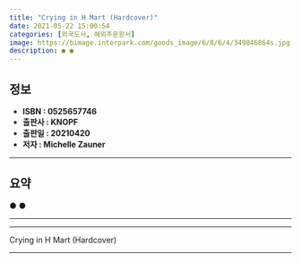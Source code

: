 ```yaml
---
title: "Crying in H Mart (Hardcover)"
date: 2021-05-22 15:00:54
categories: [외국도서, 해외주문원서]
image: https://bimage.interpark.com/goods_image/6/8/6/4/349846864s.jpg
description: ● ●
---
```


## **정보**

- **ISBN : 0525657746**
- **출판사 : KNOPF**
- **출판일 : 20210420**
- **저자 : Michelle Zauner**

------



## **요약**

●  ●  

------



------


Crying in H Mart (Hardcover) 

------


